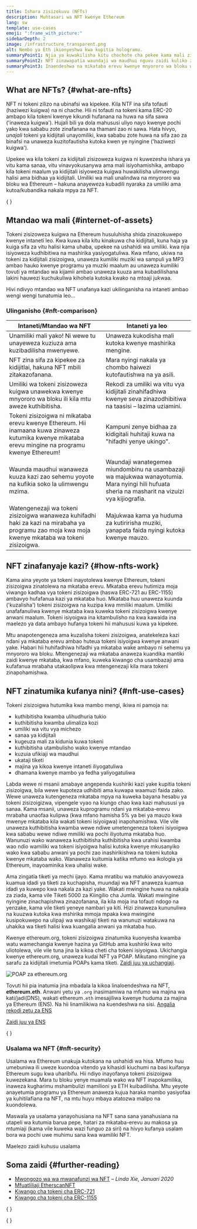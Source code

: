```yaml
---
title: Ishara zisizokuvu (NFTs)
description: Muhtasari wa NFT kwenye Ethereum
lang: sw
template: use-cases
emoji: ":frame_with_picture:"
sidebarDepth: 2
image: /infrastructure_transparent.png
alt: Nembo ya Eth ikionyeshwa kwa kupitia hologramu.
summaryPoint1: Njia ya kuwakilisha kitu chochote cha pekee kama mali zilizojengwa na Ethereum.
summaryPoint2: NFT zinawapatia waundaji wa maudhui nguvu zaidi kuliko zamani.
summaryPoint3: Inaendeshwa na mikataba erevu kwenye mnyororo wa bloku wa Ethereum.
---
```


## What are NFTs? \{#what-are-nfts}

NFT ni tokeni zilizo na ubinafsi wa kipekee. Kila NTF ina sifa tofauti (haziwezi kuigwa) na ni chache. Hii ni tofauti na tokeni kama ERC-20 ambapo kila tokeni kwenye kikundi hufanana na huwa na sifa sawa ('inaweza kuigwa'). Hujali bili ya dola mahususi uliyo nayo kwenye pochi yako kwa sababu zote zinafanana na thamani zao ni sawa. Hata hivyo, _unajali_ tokeni ya kidijitali unayomiliki, kwa sababu zote huwa na sifa zao za binafsi na unaweza kuzitofautisha kutoka kwen ye nyingine ('haziwezi kuigwa').

Upekee wa kila tokeni za kidijitali zisizoweza kuigwa ni kuwezesha ishara ya vitu kama sanaa, vitu vinavyokusanywa ama mali isiyohamishika, ambapo kila tokeni maalum ya kidijitali isiyoweza kuigwa huwakilisha ulimwengu halisi ama bidhaa ya kidijitali. Umiliki wa mali unalindwa na mnyororo wa bloku wa Ethereum – hakuna anayeweza kubadili nyaraka za umiliki ama kutoa/kubandika nakala mpya za NFT.

{
<YouTube id="Xdkkux6OxfM" />
}

## Mtandao wa mali \{#internet-of-assets}

Tokeni zisizoweza kuigwa na Ethereum husuluhisha shida zinazokuwepo kwenye intaneti leo. Kwa kuwa kila kitu kinakuwa cha kidijitali, kuna haja ya kuiga sifa za vitu halisi kama uhaba, upekee na ushahidi wa umiliki. kwa njia isiyoweza kudhibitiwa na mashirika yasiyogatuliwa. Kwa mfano, ukiwa na tokeni za kidijitali zisizoigwa, unaweza kumiliki muziki wa sampuli ya MP3 ambao hauko kwenye programu ya muziki maalum au unaweza kumiliki tovuti ya mtandao wa kijamii ambao unaweza kuuza ama kubadilishana lakini hauwezi kuchukuliwa kihohela kutoka kwako na mtoaji jukwaa.

Hivi ndivyo mtandao wa NFT unafanya kazi ukilinganisha na intaneti ambao wengi wengi tunatumia leo...

### Ulinganisho \{#nft-comparison}

| Intaneti/Mtandao wa NFT                                                                                                                             | Intaneti ya leo                                                                                                                                 |
| --------------------------------------------------------------------------------------------------------------------------------------------------- | ----------------------------------------------------------------------------------------------------------------------------------------------- |
| Unamiliki mali yako! Ni wewe tu unayeweza kuziuza ama kuzibadilisha mwenyewe.                                                                       | Unaweza kukodisha mali kutoka kwenye mashirika mengine.                                                                                         |
| NFT zina sifa za kipekee za kidijitlai, hakuna NFT mbili zitakazofanana.                                                                            | Mara nyingi nakala ya chombo haiwezi kutofautishwa na ya asili.                                                                                 |
| Umiliki wa tokeni zisizoweza kuigwa unawekwa kwenye mnyororo wa bloku ili kila mtu aweze kuthibitisha.                                              | Rekodi za umiliki wa vitu vya kidijitali zinahifadhiwa kwenye seva zinazodhibitiwa na taasisi – lazima uziamini.                                |
| Tokeni zisizoigwa ni mikataba erevu kwenye Ethereum. Hii inamaana kuwa zinaweza kutumika kwenye mikataba erevu mingine na programu kwenye Ethereum! | Kampuni zenye bidhaa za kidigitali huhitaji kuwa na "hifadhi yenye ukingo".                                                                     |
| Waunda maudhui wanaweza kuuza kazi zao sehemu yoyote na kufikia soko la ulimwengu mzima.                                                            | Waundaji wanategemea miundombinu na usambazaji wa majukwaa wanayotumia. Mara nyingi hili hufuata sheria na masharit na vizuizi vya kijiografia. |
| Watengenezaji wa tokeni zisizoigwa wanaweza kuhifadhi haki za kazi na mirabaha ya programu zao moja kwa moja kwenye mkataba wa tokeni zisizoigwa.   | Majukwaa kama ya huduma za kutiririsha muziki, yanapata faida nyingi kutoka kwenye mauzo.                                                       |

## NFT zinafanyaje kazi? \{#how-nfts-work}

Kama aina yeyote ya tokeni inayotolewa kwenye Ethereum, tokeni zisizoigwa zinatolewa na mkataba erevu. Mkataba erevu hutimiza moja viwango kadhaa vya tokeni zisizoigwa (haswa ERC-721 au ERC-1155) ambavyo hufafanua kazi ya mkataba huo. Mkataba huu unaweza kuunda ('kuzalisha') tokeni zisizoigwa na kuzipa kwa mmiliki maalum. Umiliki unafafanuliwa kwenye mkataba kwa kuweka tokeni zisizoigwa kwenye anwani maalum. Tokeni isiyoigwa ina kitambulisho na kwa kawaida ina maelezo ya data ambayo hufanya tokeni hii mahususi kuwa ya kipekee.

Mtu anapotengeneza ama kuzalisha tokeni zisizoigwa, anatekeleza kazi ndani ya mkataba erevu ambao huteua tokeni isiyoigwa kwenye anwani yake. Habari hii huhifadhiwa hifadhi ya mkataba wake ambayo ni sehemu ya mnyororo wa bloku. Mtengenezaji wa mkataba anaweza kuandika mantiki zaidi kwenye mkataba, kwa mfano, kuweka kiwango cha usambazaji ama kufafanua mrabaha utakaolipwa kwa mtengenezaji kila mara tokeni zinapohamishwa.

## NFT zinatumika kufanya nini? \{#nft-use-cases}

Tokeni zisizoigwa hutumika kwa mambo mengi, ikiwa ni pamoja na:

- kuthibitisha kwamba ulihudhuria tukio
- kuthibitisha kwamba ulimaliza kozi
- umiliki wa vitu vya michezo
- sanaa ya kidijitali
- kugeuza mali za kidunia kuwa tokeni
- kuthibitisha utambulisho wako kwenye mtandao
- kuzuia ufikiaji wa maudhui
- ukataji tiketi
- majina ya kikoa kwenye intaneti iliyogatuliwa
- dhamana kwenye mambo ya fedha yaliyogatuliwa

Labda wewe ni msanii amabaye angependa kushiriki kazi yake kupitia tokeni zisizoigwa, bila wewe kupoteza udhibiti ama kuwapa waamuzi faida zako. Wewe unaweza kutengeneza mkataba mpya na kuweka bayana hesabu ya tokeni zisizoigizwa, vipengele vyao na kiungo chao kwa kazi mahususi ya sanaa. Kama msanii, unaweza kuprogramu ndani ya mkataba-erevu mrabaha unaofaa kulipwa (kwa mfano hamisha 5% ya bei ya mauzo kwa mwenye mkataba kila wakati tokeni isiyoigwa) inapohamishwa. Vile vile unaweza kuthibitisha kwamba wewe ndiwe umetengeneza tokeni isiyoigwa kwa sababu wewe ndiwe mmiliki wa pochi iliyotuma mkataba huo. Wanunuzi wako wanaweza kuthibitisha kuthibitisha kwa urahisi kwamba wao ndio wamiliki wa tokeni isiyoigwa halisi kutoka kwenye mkusanyiko wako kwa sababu anwani ya pochi zao inashirikishwa na tokeni kutoka kwenye mkataba wako. Wanaweza kuitumia katika mfumo wa ikologia ya Ethereum, inayoaminika kwa uhalisi wake.

Ama zingatia tiketi ya mechi ijayo. Kama mratibu wa matukio anavyoweza kuamua idadi ya tiketi za kuchapisha, muundaji wa NFT anaweza kuamua idadi ya kuwepo kwa nakala za kazi yake. Wakati mwingine huwa na nakala za ziada, kama vile Tiketi 5000 za Kiingilio cha Jumla. Wakati mwingine nyingine zinachapishwa zinazofanana, ila kila moja ina tofauti ndogo na yenzake, kama vile tiketi yeneye nambari ya kiti. Hizi zinaweza kununuliwa na kuuzwa kutoka kwa mshirika mmoja mpaka kwa mwingine kusipokuwepo na ulipaji wa washikaji tiketi na wanunuzi watakuwa na uhakika wa tiketi halisi kwa kuangalia anwani ya mkataba huo.

Kwenye ethereum.org, tokeni zisizoigwa zinatumika kuonyesha kwamba watu wamechangia kwenye hazina ya GitHub ama kushiriki kwa wito uliotolewa, vile vile tuna jina la kikoa cheti cha tokeni isiyoigwa. Ukichangia kwenye ethereum.org, unaweza kudai NFT ya POAP. Mikutano mingine ya sarafu za kidijitali imetumia POAPs kama tiketi. [Zaidi juu ya uchangiaji](/contributing/#poap).

![POAP za ethereum.org](./poap.png)

Tovuti hii pia inatumia jina mbadala la kikoa linaloendeshwa na NFT, **ethereum.eth**. Anwani yetu ya `.org` inasimamiwa na mfumo wa majina wa kati/jadi(DNS), wakati ethereum`.eth` imesajiliwa kwenye huduma za majina ya Ethereum (ENS). Na hii linamilikiwa na kuendeshwa na sisi. [Angalia rekodi zetu za ENS](https://app.ens.domains/name/ethereum.eth)

[Zaidi juu ya ENS](https://app.ens.domains)

{
<Divider />
}

### Usalama wa NFT \{#nft-security}

Usalama wa Ethereum unakuja kutokana na ushahidi wa hisa. Mfumo huu umebuniwa ili uweze kuondoa vitendo ya kihasidi kiuchumi na basi kuifanya Ethereum sugu kwa uharibifu. Hii ndiyo inayofanya tokeni zisizoigwa kuwezekana. Mara tu bloku yenye muamala wako wa NFT inapokamilika, inaweza kugharimu mshambulizi mamilioni ya ETH kuibadilisha. Mtu yeyote anayetumia programu ya Ethereum anaweza kujua haraka mambo yasiyofaa ya kuhitilafiana na NFT, na mtu huyu mbaya atatozwa malipo na kuondolewa.

Maswala ya usalama yanayohusiana na NFT sana sana yanahusiana na utapeli wa kutumia barua pepe, hatari za mkataba-erevu au makosa ya mtumiaji (kama vile kuweka wazi funguo za siri) na hivyo kufanya usalam bora wa pochi uwe muhimu sana kwa wamiliki NFT.

<ButtonLink to="/security/">
  Maelezo zaidi kuhusu usalama
</ButtonLink>

## Soma zaidi \{#further-reading}

- [Mwongozo wa wa mwanafunzi wa NFT](https://linda.mirror.xyz/df649d61efb92c910464a4e74ae213c4cab150b9cbcc4b7fb6090fc77881a95d) – _Linda Xie, Januari 2020_
- [Mfuatliliaji EtherscanNFT](https://etherscan.io/nft-top-contracts)
- [Kiwango cha tokeni cha ERC-721](/developers/docs/standards/tokens/erc-721/)
- [Kiwango cha tokeni cha ERC-1155](/developers/docs/standards/tokens/erc-1155/)

{
<Divider />
}

{
<QuizWidget quizKey="nfts" />
}
